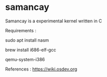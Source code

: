 # samancay
Samancay is a experimental kernel written in C

Requirements : 

sudo apt install nasm

brew install i686-elf-gcc

qemu-system-i386

References : 
https://wiki.osdev.org